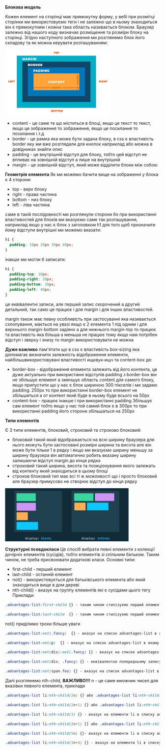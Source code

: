 **Блокова модель**

Кожен елемент на сторінці має прямокутну форму, у вебі при розмітці сторінки ми використовуємо теги і не залежно що в ньому знаходиться він є прямокутним і кожна така область називається блоком. Браузер залежно від нашого коду визначає розміщення та розміри блоку на сторінці.
Згідно наступного зображення ми розглянемо блок його складову та як можна керувати розташуванням:<br>

![block](https://github.com/demiusdelph-developer/genius-project/blob/modules/module-7/imgs/block.png)<br>

- content - це саме те що міститься в блоці, якщо це текст то текст, якщо це зображення то зображення, якщо це посилання то посилання і.т.д
- border - це рамка яка може бути задана блоку, в css є властивість border яку ми вже розглядали для кнопок наприклад або можна в довідниках знайти опис
- padding - це внутрішній відступ для блоку, тобто цей відступ не впливає на зовнішній відступ а лише на внутрішній
- margin - це зовнішній відступ, який може відділити блоки між собою

**Геометрія елемента**
Як ми можемо бачити вище на зображенні у блока є 4 сторони:

- top - верх блоку
- right - права частина
- bottom - низ блоку
- left - ліва частина

саме в такій послідовності ми розглянули сторони бо при використанні властивостей для блоків ми вказуємо саме так розташування, наприклад якщо у нас є блок з заголовком h1 для того щоб призначити йому відступи внутрішні ми можемо вказати:
```css
h1 {
  padding: 10px 20px 30px 40px;
}
```
інакше ми могли б записати:
```css
h1 {
  padding-top: 10px;
  padding-right: 20px;
  padding-bottom: 30px;
  padding-left: 40px;
}
```
це еквівалентні записи, але перший запис скорочений а другий детальний, так само це працює і для margin і для інших властивостей.

margin також має певну особливість при застосуванні яка називається схлопування, мається на увазі якщо є 2 елемента 1 під одним і для верхнього margin-bottom задіяно а для нижнього margin-top то працює та властивість яка більша а меньша не працює тому якщо нам потрібен відступ і зверху і знизу то margin використовувати не можна

**Дуже важливо** пам'ятати що в css є властивість box-sizing яка допомагає визначити залежність відображення елементи, найбільшвикористовувані властивості ищквук-ищч та content-box де:
- border-box - відображення елемента залежить від його контента, це дуже актуально при використанні відступів padding з border-box він не збільшує елемент а зменшує область content для самого блоку, якщо припустити що у нас є блок шириною 300 пікселів і ми задамо padding: 250px то при використанні border-box елемент не збільшиться а от контент який буде в ньому буде всього на 50рх
- content-box - працює інакше і при використанні padding Збільшує сам елемент тобто якщо у нас той самий блок є в 300рх то при використанні padding його сторони збільшаться на 250рх

**Типи елементів**

Є 3 типи елементів, блоковий, строковий та строково блоковий:
- блоковий такий який відображається на всю ширину браузера для нього можуть бути застосовані розміри ширина та висота але він може бути тільки 1 в рядку і якщо ми вказуємо ширину меньшу за ширину браузера він автоматично робить вказану ширину залишаючи відступ margin до кінця рядка
- строковий такий ширина, висота та позиціонування якого залежать від контенту який знаходиться в цьому блоці
- строков блоковий тип має всі ті ж можливості що і просто блоковий але браузер примусово не створює відступ до кінця рядку <br>

![block](https://github.com/demiusdelph-developer/genius-project/blob/modules/module-7/imgs/type-blocks.png)<br>

**Структурні псевдокласи** 
Це спосіб вибрати певні елементи з колекції дочірніх елементів (сусідів), тобто елементів зі спільним батьком.
Таким чином, не треба присвоювати додаткові класи.
Основні типи:
- first-child - перший елемент
- last-child - останній елемент
- not() - використовується для батьківського елемента або який знаходиться вище в дом дереві
- nth-child() - вказує на группу елементів які є сусідами цього тегу
Приклади:

```css
.advantages-list:first-child {} - таким чином стилізуємо перший елемент
```

```css
.advantages-list:last-child  {} - таким чином стилізуємо перший елемент
```

not() приділимо трохи більше уваги

```css
.advantages-list:not(.fancy)  {} - вказує на список advantages-list в якому відсутні елементи з класом fancy
```

```css
.advantages-list:not(p)  {} - вказує на список advantages-list в якому відсутні елементи з тегом p
```

```css
.advantages-list:not(div):not(.fancy) {} - вказує на список advantages-list в якому відсутні елементи з тегом div та з класом fancy
```

```css
.advantages-list:not(div, .fancy) {} - еквівалентно попередньому запису в скороченій формі
```

```css
.advantages-list:not(span.foo) {} - вказує на список advantages-list в якому відсутні елементи span з класом foo
```

Далі розглянемо nth-child, **ВАЖЛИВО!!!** n - це саме множник чисел для вказівки певного елемента, приклади

```css
.advantages-list li:nth-child(2n) {} або .advantages-list li:nth-child(even) {} - вказує на елементи li в списку advantages-list і впливає на кожен 2 елемент і починається саме з 2 елемента діє на 2, 4, 6, 8, 10 і.т.д елементи
```

```css
.advantages-list li:nth-child(2n+1) {} або .advantages-list li:nth-child(odd) {} - вказує на елементи li в списку advantages-list і впливає на кожен 3 елемент але починається з 1, тобто це діє на 1, 3, 6, 9 і.т.д
```

```css
.advantages-list li:nth-child(3) {} - вказує на елементи li в списку advantages-list і впливає 3 елемент і тільки 3 елемент
```

```css
.advantages-list li:nth-child(2n+1) {} або .advantages-list li:nth-child(odd) {} - вказує на елементи li в списку advantages-list і впливає на кожен 3 елемент але починається з 1, тобто це діє на 1, 3, 6, 9 і.т.д
```

```css
.advantages-list li:nth-child(5n) {}- вказує на елементи li в списку advantages-list і впливає на кожен 5 елемент(аналогічно з 2n) починається з 5, тобто це діє на 5, 10, 15, 20 і.т.д
```

```css
.advantages-list li:nth-child(3n+4) {} - вказує на елементи li в списку advantages-list і впливає на кожен 3 елемент починаючи від 4, тобто це діє на 4, 7, 10, 13 і.т.д
```
